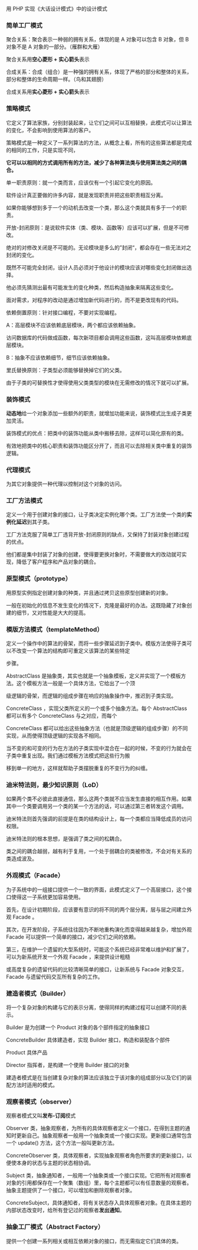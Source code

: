 用 PHP 实现《大话设计模式》中的设计模式


### 简单工厂模式

聚合关系：聚合表示一种弱的拥有关系，体现的是 A 对象可以包含 B 对象，但 B 对象不是 A 对象的一部分。（雁群和大雁）

聚合关系用**空心菱形 + 实心箭头**表示

合成关系：合成（组合）是一种强的拥有关系，体现了严格的部分和整体的关系，部分和整体的生命周期一样。（鸟和其翅膀）

合成关系用**实心菱形 + 实心箭头**表示



### 策略模式

它定义了算法家族，分别封装起来，让它们之间可以互相替换，此模式可以让算法的变化，不会影响到使用算法的客户。

策略模式是一种定义了一系列算法的方法，从概念上看，所有的这些算法都是完成的相同的工作，只是实现不同，

**它可以以相同的方式调用所有的方法，减少了各种算法类与使用算法类之间的耦合。**



单一职责原则：就一个类而言，应该仅有一个引起它变化的原因。

软件设计真正要做的许多内容，就是发现职责并把这些职责相互分离。

如果你能够想到多于一个的动机去改变一个类，那么这个类就具有多于一个的职责。



开放-封闭原则：是说软件实体（类、模块、函数等）应该可以扩展，但是不可修改。

绝对的对修改关闭是不可能的。无论模块是多么的”封闭“，都会存在一些无法对之封闭的变化。

既然不可能完全封闭，设计人员必须对于他设计的模块应该对哪些变化封闭做出选择。

他必须先猜测出最有可能发生的变化种类，然后构造抽象来隔离这些变化。

面对需求，对程序的改动是通过增加新代码进行的，而不是更改现有的代码。



依赖倒置原则：针对接口编程，不要对实现编程。

A：高层模块不应该依赖底层模块，两个都应该依赖抽象。

​	访问数据库的代码做成函数，每次新项目都会调用这些函数，这叫高层模块依赖底层模块。

B：抽象不应该依赖细节，细节应该依赖抽象。



里氏替换原则：子类型必须能够替换掉它们的父类。

由于子类的可替换性才使得使用父类类型的模块在无需修改的情况下就可以扩展。



### 装饰模式

**动态地**给一个对象添加一些额外的职责，就增加功能来说，装饰模式比生成子类更加灵活。

装饰模式的优点：把类中的装饰功能从类中搬移去除，这样可以简化原有的类。

有效地把类中的核心职责和装饰功能区分开了，而且可以去除相关类中重复的装饰逻辑。



### 代理模式

为其它对象提供一种代理以控制对这个对象的访问。



### 工厂方法模式

定义一个用于创建对象的接口，让子类决定实例化哪个类。工厂方法使一个类的**实例化延迟**到其子类。

工厂方法克服了简单工厂违背开放-封闭原则的缺点，又保持了封装对象创建过程的优点。

他们都是集中封装了对象的创建，使得要更换对象时，不需要做大的改动就可实现，降低了客户程序和产品对象的耦合。



### 原型模式（prototype）

用原型实例指定创建对象的种类，并且通过拷贝这些原型创建新的对象。

一般在初始化的信息不发生变化的情况下，克隆是最好的办法。这既隐藏了对象创建的细节，又对性能是大大的提高。



### 模版方法模式（templateMethod）

定义一个操作中的算法的骨架，而将一些步骤延迟到子类中。模版方法使得子类可以不改变一个算法的结构即可重定义该算法的某些特定

步骤。

AbstractClass 是抽象类，其实也就是一个抽象模板，定义并实现了一个模板方法。这个模板方法一般是一个具体方法，它给出了一个顶

级逻辑的骨架，而逻辑的组成步骤在响应的抽象操作中，推迟到子类实现。

ConcreteClass ，实现父类所定义的一个或多个抽象方法。每个 AbstractClass 都可以有多个 ConcreteClass 与之对应，而每个 

ConcreteClass 都可以给出这些抽象方法（也就是顶级逻辑的组成步骤）的不同实现，从而使得顶级逻辑的实现各不相同。

当不变的和可变的行为在方法的子类实现中混合在一起的时候，不变的行为就会在子类中重复出现。我们通过模板方法模式把这些行为搬

移到单一的地方，这样就帮助子类摆脱重复的不变行为的纠缠。



### 迪米特法则，最少知识原则（LoD）

如果两个类不必彼此直接通信，那么这两个类就不应当发生直接的相互作用。如果其中一个类要调用另一个类的某一个方法的话，可以通过第三者转发这个调用。

迪米特法则首先强调的前提是在类的结构设计上，每一个类都应当降低成员的访问权限。

迪米特法则的根本思想，是强调了类之间的松耦合。

类之间的耦合越弱，越有利于复用，一个处于弱耦合的类被修改，不会对有关系的类造成波及。



### 外观模式（Facade）

为子系统中的一组接口提供一个一致的界面，此模式定义了一个高层接口，这个接口使得这一子系统更加容易使用。

首先，在设计初期阶段，应该要有意识的将不同的两个层分离，层与层之间建立外观 Facade 。

其次，在开发阶段，子系统往往因为不断地重构演化而变得越来越复杂，增加外观 Facade 可以提供一个简单的接口，减少它们之间的依赖。

第三，在维护一个遗留的大型系统时，可能这个系统已经非常难以维护和扩展了，可以为新系统开发一个外观 Facade ，来提供设计粗糙

或高度复杂的遗留代码的比较清晰简单的接口，让新系统与 Facade 对象交互，Facade 与遗留代码交互所有复杂的工作。



### 建造者模式（Builder）

将一个复杂对象的构建与它的表示分离，使得同样的构建过程可以创建不同的表示。

Builder 是为创建一个 Product 对象的各个部件指定的抽象接口

ConcreteBuilder 具体建造者，实现 Builder 接口，构造和装配各个部件

Product 具体产品

Director 指挥者，是构建一个使用 Builder 接口的对象

建造者模式是在当创建复杂对象的算法应该独立于该对象的组成部分以及它们的装配方法时适用的模式。



### 观察者模式（observer）

观察者模式又叫**发布-订阅**模式

Observer 类，抽象观察者，为所有的具体观察者定义一个接口，在得到主题的通知时更新自己。抽象观察者一般用一个抽象类或一个接口实现。更新接口通常包含一个 update() 方法，这个方法一般叫更新方法。

ConcreteObserver 类，具体观察者，实现抽象观察者角色所要求的更新接口，以便使本身的状态与主题的状态相协调。

Subject 类，抽象通知者，一般用一个抽象类或一个接口实现。它把所有对观察者对象的引用都保存在一个聚集（数组）里，每个主题都可以有任意数量的观察者。抽象主题提供了一个接口，可以增加和删除观察者对象。

ConcreteSubject，具体通知者，将有关状态存入具体观察者对象。在具体主题的内部状态改变时，给所有登记过的观察者**发出通知**。



### 抽象工厂模式（Abstract Factory）

提供一个创建一系列相关或相互依赖对象的接口，而无需指定它们具体的类。